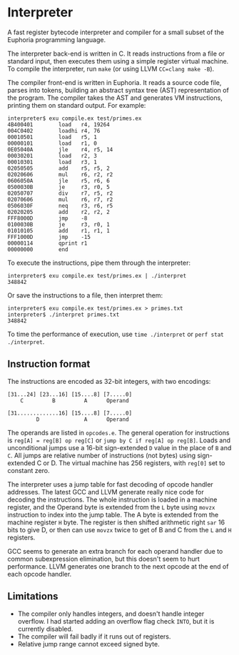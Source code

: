 Interpreter
===========

A fast register bytecode interpreter and compiler for a small subset of the Euphoria programming language.

The interpreter back-end is written in C.  It reads instructions from a file 
or standard input, then executes them using a simple register virtual machine.
To compile the interpreter, run `make` (or using LLVM `CC=clang make -B`).

The compiler front-end is written in Euphoria.  It reads a source code file,
parses into tokens, building an abstract syntax tree (AST) representation of
the program.  The compiler takes the AST and generates VM instructions, 
printing them on standard output.  For example:

	interpreter$ exu compile.ex test/primes.ex
	4B400401        load   r4, 19264
	004C0402        loadhi r4, 76
	00010501        load   r5, 1
	00000101        load   r1, 0
	0E05040A        jle    r4, r5, 14
	00030201        load   r2, 3
	00010301        load   r3, 1
	02050505        add    r5, r5, 2
	02020606        mul    r6, r2, r2
	0606050A        jle    r5, r6, 6
	0500030B        je     r3, r0, 5
	02050707        div    r7, r5, r2
	02070606        mul    r6, r7, r2
	0506030F        neq    r3, r6, r5
	02020205        add    r2, r2, 2
	FFF8000D        jmp    -8
	0100030B        je     r3, r0, 1
	01010105        add    r1, r1, 1
	FFF1000D        jmp    -15
	00000114        qprint r1
	00000000        end    

To execute the instructions, pipe them through the interpreter:

	interpreter$ exu compile.ex test/primes.ex | ./interpret 
	348842

Or save the instructions to a file, then interpret them:

	interpreter$ exu compile.ex test/primes.ex > primes.txt
	interpreter$ ./interpret primes.txt
	348842

To time the performance of execution, use `time ./interpret` or `perf stat ./interpret`.

Instruction format
------------------

The instructions are encoded as 32-bit integers, with two encodings:

	[31...24] [23...16] [15....8] [7.....0]
	    C         B         A      Operand

	[31.............16] [15....8] [7.....0]
	         D              A      Operand

The operands are listed in `opcodes.e`.  The general operation for instructions
is `reg[A] = reg[B] op reg[C]` or `jump by C if reg[A] op reg[B]`.  Loads and 
unconditional jumps use a 16-bit sign-extended `D` value in the place of `B` 
and `C`.  All jumps are relative number of instructions (not bytes) 
using sign-extended C or D.  The virtual machine has 256 registers, with 
`reg[0]` set to constant zero.

The interpreter uses a jump table for fast decoding of opcode handler addresses.
The latest GCC and LLVM generate really nice code for decoding the instructions.
The whole instruction is loaded in a machine register, and the Operand byte is 
extended from the `L` byte using `movzx` instruction to index into the jump 
table.  The A byte is extended from the machine register `H` byte.  The 
register is then shifted arithmetic right `sar` 16 bits to give D, or then 
can use `movzx` twice to get of B and C from the `L` and `H` registers.

GCC seems to generate an extra branch for each operand handler due to 
common subexpression elimination, but this doesn't seem to hurt performance.
LLVM generates one branch to the next opcode at the end of each opcode handler.

Limitations
-----------
 * The compiler only handles integers, and doesn't handle integer overflow.
   I had started adding an overflow flag check `INTO`, but it is currently disabled.
 * The compiler will fail badly if it runs out of registers.
 * Relative jump range cannot exceed signed byte.


